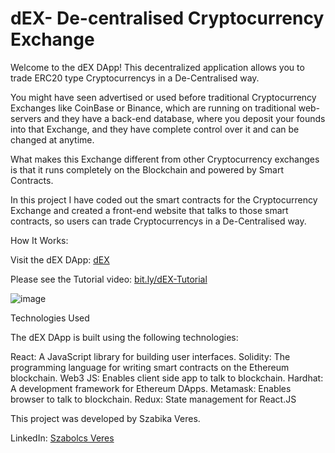
# dEX- De-centralised Cryptocurrency Exchange

Welcome to the dEX DApp! This decentralized application allows you to trade ERC20 type Cryptocurrencys in a De-Centralised way.


You might have seen advertised or used before traditional Cryptocurrency Exchanges like CoinBase or Binance, which are running on traditional web-servers and they have a back-end database, where you deposit your founds into that Exchange, and they have complete control over it and can be changed at anytime.  

What makes this Exchange different from other Cryptocurrency exchanges is that it runs completely on the Blockchain and powered by Smart Contracts.

In this project I have coded out the smart contracts for the Cryptocurrency Exchange and created a front-end website that talks to those smart contracts, so users can trade Cryptocurrencys in a De-Centralised way.

How It Works:

Visit the dEX DApp: [dEX](http://floral-sun-8180.on.fleek.co/)

Please see the Tutorial video:
[bit.ly/dEX-Tutorial](https://www.loom.com/share/adefe26556c74dce9994dc3fe4afeaf2?sid=1d18719d-2953-4d00-aa44-092a0f38114f)

![image](https://github.com/szabikaveres/dEX--Decentralised-Cryptocurrency-App/assets/114937278/0c5342ac-d264-4c3a-bf0d-d7c6593fe61b)


Technologies Used

The dEX DApp is built using the following technologies:

React: A JavaScript library for building user interfaces.
Solidity: The programming language for writing smart contracts on the Ethereum blockchain.
Web3 JS: Enables client side app to talk to blockchain.
Hardhat: A development framework for Ethereum DApps.
Metamask: Enables browser to talk to blockchain.
Redux: State management for React.JS

This project was developed by Szabika Veres.

LinkedIn: [Szabolcs Veres](https://linkedin.com/in/szabolcsveres)




